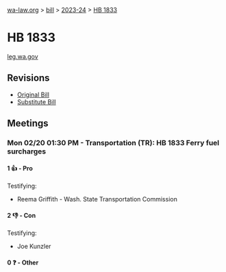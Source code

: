 [wa-law.org](/) > [bill](/bill/) > [2023-24](/bill/2023-24/) > [HB 1833](/bill/2023-24/hb/1833/)

# HB 1833
[leg.wa.gov](https://app.leg.wa.gov/billsummary?BillNumber=1833&Year=2023&Initiative=false)

## Revisions
* [Original Bill](1/)
* [Substitute Bill](S/)

## Meetings
### Mon 02/20 01:30 PM - Transportation (TR): HB 1833 Ferry fuel surcharges
#### 1 👍 - Pro
Testifying:
* Reema Griffith - Wash. State Transportation Commission

#### 2 👎 - Con
Testifying:
* Joe Kunzler

#### 0 ❓ - Other
